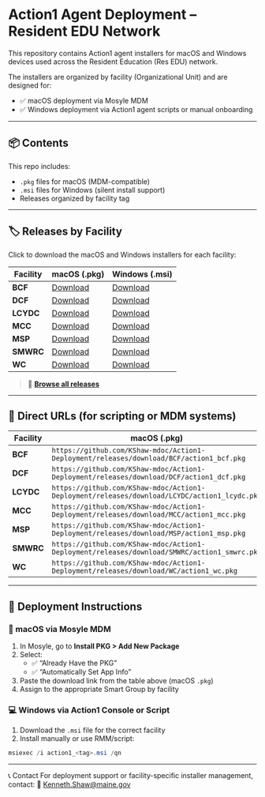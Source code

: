 # Action1 Agent Deployment – Resident EDU Network

This repository contains Action1 agent installers for macOS and Windows devices used across the Resident Education (Res EDU) network.

The installers are organized by facility (Organizational Unit) and are designed for:
- ✅ macOS deployment via Mosyle MDM
- ✅ Windows deployment via Action1 agent scripts or manual onboarding

---

## 📦 Contents

This repo includes:

- `.pkg` files for macOS (MDM-compatible)
- `.msi` files for Windows (silent install support)
- Releases organized by facility tag

---

## 🏷️ Releases by Facility

Click to download the macOS and Windows installers for each facility:

| Facility | macOS (.pkg) | Windows (.msi) |
|----------|--------------|----------------|
| **BCF**  | [Download](https://github.com/KShaw-mdoc/Action1-Deployment/releases/download/BCF/action1_bcf.pkg) | [Download](https://github.com/KShaw-mdoc/Action1-Deployment/releases/download/BCF/action1_bcf.msi) |
| **DCF**  | [Download](https://github.com/KShaw-mdoc/Action1-Deployment/releases/download/DCF/action1_dcf.pkg) | [Download](https://github.com/KShaw-mdoc/Action1-Deployment/releases/download/DCF/action1_dcf.msi) |
| **LCYDC**| [Download](https://github.com/KShaw-mdoc/Action1-Deployment/releases/download/LCYDC/action1_lcydc.pkg) | [Download](https://github.com/KShaw-mdoc/Action1-Deployment/releases/download/LCYDC/action1_lcydc.msi) |
| **MCC**  | [Download](https://github.com/KShaw-mdoc/Action1-Deployment/releases/download/MCC/action1_mcc.pkg) | [Download](https://github.com/KShaw-mdoc/Action1-Deployment/releases/download/MCC/action1_mcc.msi) |
| **MSP**  | [Download](https://github.com/KShaw-mdoc/Action1-Deployment/releases/download/MSP/action1_msp.pkg) | [Download](https://github.com/KShaw-mdoc/Action1-Deployment/releases/download/MSP/action1_msp.msi) |
| **SMWRC**| [Download](https://github.com/KShaw-mdoc/Action1-Deployment/releases/download/SMWRC/action1_smwrc.pkg) | [Download](https://github.com/KShaw-mdoc/Action1-Deployment/releases/download/SMWRC/action1_smwrc.msi) |
| **WC**   | [Download](https://github.com/KShaw-mdoc/Action1-Deployment/releases/download/WC/action1_wc.pkg) | [Download](https://github.com/KShaw-mdoc/Action1-Deployment/releases/download/WC/action1_wc.msi) |

> 🔗 [**Browse all releases**](https://github.com/KShaw-mdoc/Action1-Deployment/releases)

---

## 🔗 Direct URLs (for scripting or MDM systems)

| Facility  | macOS (.pkg)                                                                                 | Windows (.msi)                                                                               |
|-----------|----------------------------------------------------------------------------------------------|----------------------------------------------------------------------------------------------|
| **BCF**   | `https://github.com/KShaw-mdoc/Action1-Deployment/releases/download/BCF/action1_bcf.pkg`     | `https://github.com/KShaw-mdoc/Action1-Deployment/releases/download/BCF/action1_bcf.msi`     |
| **DCF**   | `https://github.com/KShaw-mdoc/Action1-Deployment/releases/download/DCF/action1_dcf.pkg`     | `https://github.com/KShaw-mdoc/Action1-Deployment/releases/download/DCF/action1_dcf.msi`     |
| **LCYDC** | `https://github.com/KShaw-mdoc/Action1-Deployment/releases/download/LCYDC/action1_lcydc.pkg` | `https://github.com/KShaw-mdoc/Action1-Deployment/releases/download/LCYDC/action1_lcydc.msi` |
| **MCC**   | `https://github.com/KShaw-mdoc/Action1-Deployment/releases/download/MCC/action1_mcc.pkg`     | `https://github.com/KShaw-mdoc/Action1-Deployment/releases/download/MCC/action1_mcc.msi`     |
| **MSP**   | `https://github.com/KShaw-mdoc/Action1-Deployment/releases/download/MSP/action1_msp.pkg`     | `https://github.com/KShaw-mdoc/Action1-Deployment/releases/download/MSP/action1_msp.msi`     |
| **SMWRC** | `https://github.com/KShaw-mdoc/Action1-Deployment/releases/download/SMWRC/action1_smwrc.pkg` | `https://github.com/KShaw-mdoc/Action1-Deployment/releases/download/SMWRC/action1_smwrc.msi` |
| **WC**    | `https://github.com/KShaw-mdoc/Action1-Deployment/releases/download/WC/action1_wc.pkg`       | `https://github.com/KShaw-mdoc/Action1-Deployment/releases/download/WC/action1_wc.msi`       |

---

## 🚀 Deployment Instructions

### 📱 macOS via Mosyle MDM

1. In Mosyle, go to **Install PKG > Add New Package**
2. Select:
   - ✅ “Already Have the PKG”
   - ✅ “Automatically Set App Info”
3. Paste the download link from the table above (macOS `.pkg`)
4. Assign to the appropriate Smart Group by facility

### 💻 Windows via Action1 Console or Script

1. Download the `.msi` file for the correct facility
2. Install manually or use RMM/script:

```powershell
msiexec /i action1_<tag>.msi /qn
```
---

📞 Contact
For deployment support or facility-specific installer management, contact:
📧 Kenneth.Shaw@maine.gov




